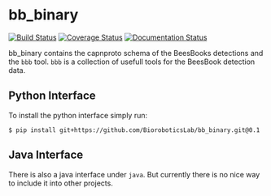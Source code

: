 # bb_binary

[![Build Status](https://secure.travis-ci.org/BioroboticsLab/bb_binary.svg?branch=master)](http://travis-ci.org/BioroboticsLab/bb_binary?branch=master)
[![Coverage Status](https://coveralls.io/repos/github/BioroboticsLab/bb_binary/badge.svg?branch=master)](https://coveralls.io/github/BioroboticsLab/bb_binary?branch=master)
[![Documentation Status](https://readthedocs.org/projects/bb-binary/badge/?version=latest)](http://bb-binary.readthedocs.io/en/latest/?badge=latest)

bb_binary contains the capnproto schema of the BeesBooks detections and the
`bbb` tool. `bbb` is a collection of usefull tools for the  BeesBook detection data.

## Python Interface

To install the python interface simply run:

```
$ pip install git+https://github.com/BioroboticsLab/bb_binary.git@0.1
```

## Java  Interface

There is also a java interface under `java`. But currently there is no nice way
to include it into other projects.

